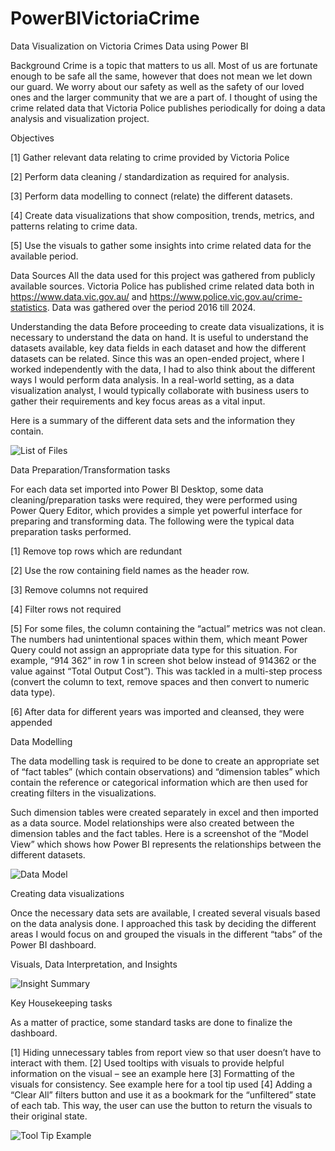 # PowerBIVictoriaCrime
Data Visualization on Victoria Crimes Data using Power BI

Background 
Crime is a topic that matters to us all. Most of us are fortunate enough to be safe all the same, however that does not mean we let down our guard. We worry about our safety as well as the safety of our loved ones and the larger community that we are a part of.
I thought of using the crime related data that Victoria Police publishes periodically for doing a data analysis and visualization project.

Objectives

[1] Gather relevant data relating to crime provided by Victoria Police

[2] Perform data cleaning / standardization as required for analysis.

[3] Perform data modelling to connect (relate) the different datasets.

[4] Create data visualizations that show composition, trends, metrics, and patterns relating to crime data.

[5] Use the visuals to gather some insights into crime related data for the available period.

Data Sources
All the data used for this project was gathered from publicly available sources. Victoria Police has published crime related data both in https://www.data.vic.gov.au/ and https://www.police.vic.gov.au/crime-statistics. Data was gathered over the period 2016 till 2024. 


Understanding the data
Before proceeding to create data visualizations, it is necessary to understand the data on hand. It is useful to understand the datasets available, key data fields in each dataset and how the different datasets can be related. Since this was an open-ended project, where I worked independently with the data, I had to also think about the different ways I would perform data analysis. In a real-world setting, as a data visualization analyst, I would typically collaborate with business users to gather their requirements and key focus areas as a vital input.

Here is a summary of the different data sets and the information they contain.

![List of Files](https://github.com/user-attachments/assets/94e35a7f-df54-4f99-8a81-8c758e981658)

Data Preparation/Transformation tasks

For each data set imported into Power BI Desktop, some data cleaning/preparation tasks were required, they were performed using Power Query Editor, which provides a simple yet powerful interface for preparing and transforming data. The following were the typical data preparation tasks performed.

[1] Remove top rows which are redundant

[2] Use the row containing field names as the header row.

[3] Remove columns not required

[4] Filter rows not required

[5] For some files, the column containing the “actual” metrics was not clean. The numbers had unintentional spaces within them, which meant Power Query could not assign an appropriate data type for this situation. For example, “914 362” in row 1 in screen shot below instead of 914362 or the value against “Total Output Cost”). This was tackled in a multi-step process (convert the column to text, remove spaces and then convert to numeric data type).

[6] After data for different years was imported and cleansed, they were appended 

Data Modelling 

The data modelling task is required to be done to create an appropriate set of “fact tables” (which contain observations) and “dimension tables” which contain the reference or categorical information which are then used for creating filters in the visualizations. 

Such dimension tables were created separately in excel and then imported as a data source. Model relationships were also created between the dimension tables and the fact tables. Here is a screenshot of the “Model View” which shows how Power BI represents the relationships between the different datasets.

![Data Model](https://github.com/user-attachments/assets/ac60ea1d-656a-42d7-81d6-ad5ed0843e1d)


Creating data visualizations

Once the necessary data sets are available, I created several visuals based on the data analysis done. I approached this task by deciding the different areas I would focus on and grouped the visuals in the different “tabs” of the Power BI dashboard.

Visuals, Data Interpretation, and Insights 

![Insight Summary](https://github.com/user-attachments/assets/94ae5581-1452-4ac8-be0f-65d332097610)


Key Housekeeping tasks 

As a matter of practice, some standard tasks are done to finalize the dashboard.

[1] Hiding unnecessary tables from report view so that user doesn’t have to interact with them.
[2] Used tooltips with visuals to provide helpful information on the visual – see an example here
[3] Formatting of the visuals for consistency. See example here for a tool tip used
[4] Adding a “Clear All” filters button and use it as a bookmark for the “unfiltered” state of each tab. This way, the user can use the button to return the visuals to their original state.


![Tool Tip Example](https://github.com/user-attachments/assets/8f64cd85-dba3-4064-b18f-286cb1ef8da3)



